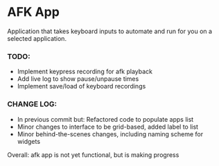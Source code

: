 # AFK App
Application that takes keyboard inputs to automate and run for you on a selected application.

### TODO:
 - Implement keypress recording for afk playback
 - Add live log to show pause/unpause times
 - Implement save/load of keyboard recordings

 ### CHANGE LOG:
  - In previous commit but: Refactored code to populate apps list
  - Minor changes to interface to be grid-based, added label to list
  - Minor behind-the-scenes changes, including naming scheme for widgets

Overall: afk app is not yet functional, but is making progress